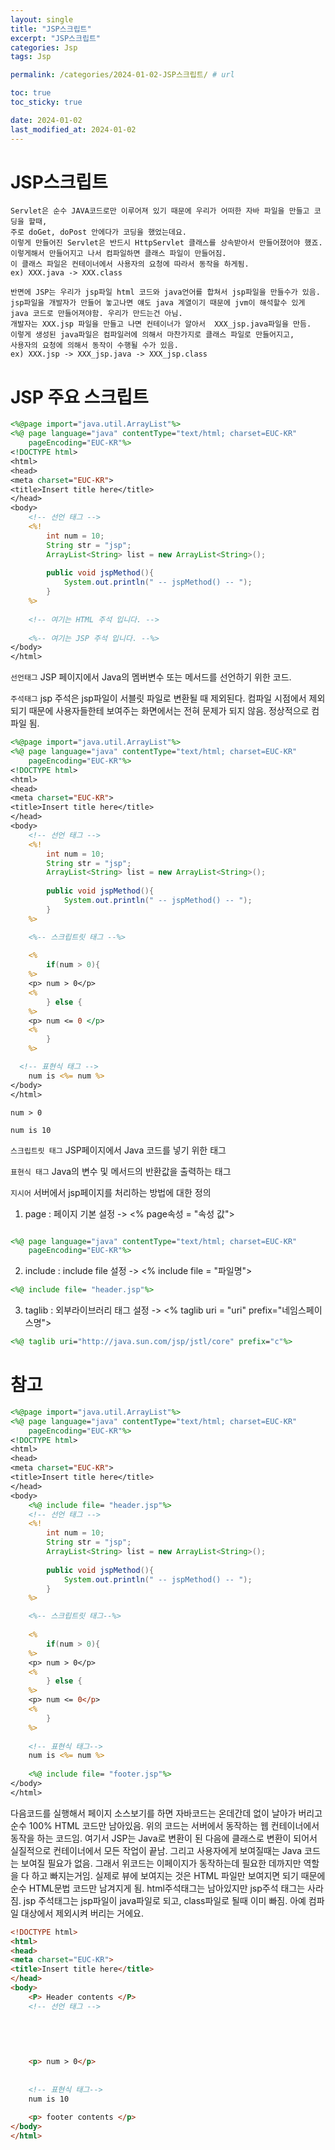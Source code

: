 ```yaml
---
layout: single
title: "JSP스크립트"
excerpt: "JSP스크립트"
categories: Jsp
tags: Jsp

permalink: /categories/2024-01-02-JSP스크립트/ # url

toc: true
toc_sticky: true

date: 2024-01-02
last_modified_at: 2024-01-02
---
```


# JSP스크립트

```
Servlet은 순수 JAVA코드로만 이루어져 있기 때문에 우리가 어떠한 자바 파일을 만들고 코딩을 할때,
주로 doGet, doPost 안에다가 코딩을 했었는데요.
이렇게 만들어진 Servlet은 반드시 HttpServlet 클래스를 상속받아서 만들어졌어야 했죠.
이렇게해서 만들어지고 나서 컴파일하면 클래스 파일이 만들어짐.
이 클래스 파일은 컨테이너에서 사용자의 요청에 따라서 동작을 하게됨.
ex) XXX.java -> XXX.class

반면에 JSP는 우리가 jsp파일 html 코드와 java언어를 합쳐서 jsp파일을 만들수가 있음.
jsp파일을 개발자가 만들어 놓고나면 얘도 java 계열이기 때문에 jvm이 해석할수 있게 java 코드로 만들어져야함. 우리가 만드는건 아님.
개발자는 XXX.jsp 파일을 만들고 나면 컨테이너가 알아서  XXX_jsp.java파일을 만듬.
이렇게 생성된 java파일은 컴파일러에 의해서 마찬가지로 클래스 파일로 만들어지고,
사용자의 요청에 의해서 동작이 수행될 수가 있음.
ex) XXX.jsp -> XXX_jsp.java -> XXX_jsp.class
```

# JSP 주요 스크립트

```jsp
<%@page import="java.util.ArrayList"%>
<%@ page language="java" contentType="text/html; charset=EUC-KR"
    pageEncoding="EUC-KR"%>
<!DOCTYPE html>
<html>
<head>
<meta charset="EUC-KR">
<title>Insert title here</title>
</head>
<body>
	<!-- 선언 태그 -->
	<%!
		int num = 10;
		String str = "jsp";
		ArrayList<String> list = new ArrayList<String>();
		
		public void jspMethod(){
			System.out.println(" -- jspMethod() -- ");
		}
	%>
	
	<!-- 여기는 HTML 주석 입니다. -->
	
	<%-- 여기는 JSP 주석 입니다. --%>
</body>
</html>
```

`선언태그` JSP 페이지에서 Java의 멤버변수 또는 메서드를 선언하기 위한 코드.

`주석태그` jsp 주석은  jsp파일이 서블릿 파일로 변환될 때 제외된다.
컴파일 시점에서 제외되기 때문에 사용자들한테 보여주는 화면에서는 전혀 문제가 되지 않음. 정상적으로 컴파일 됨.

```jsp
<%@page import="java.util.ArrayList"%>
<%@ page language="java" contentType="text/html; charset=EUC-KR"
    pageEncoding="EUC-KR"%>
<!DOCTYPE html>
<html>
<head>
<meta charset="EUC-KR">
<title>Insert title here</title>
</head>
<body>
	<!-- 선언 태그 -->
	<%!
		int num = 10;
		String str = "jsp";
		ArrayList<String> list = new ArrayList<String>();
		
		public void jspMethod(){
			System.out.println(" -- jspMethod() -- ");
		}
	%>

	<%-- 스크립트릿 태그 --%>
	
	<%
		if(num > 0){
	%>
	<p> num > 0</p>
	<%
		} else {	
	%>
	<p> num <= 0 </p>
	<%
		}
	%>

  <!-- 표현식 태그 -->
	num is <%= num %>
</body>
</html>
```

    num > 0

    num is 10

`스크립트릿 태그` JSP페이지에서 Java 코드를 넣기 위한 태그

`표현식 태그` Java의 변수 및 메서드의 반환값을 출력하는 태그

`지시어` 서버에서 jsp페이지를 처리하는 방법에 대한 정의

1) page : 페이지 기본 설정 -> <% page속성 = "속성 값">
```jsp

<%@ page language="java" contentType="text/html; charset=EUC-KR"
    pageEncoding="EUC-KR"%>
```

2) include : include file 설정 -> <% include file = "파일명">

```jsp
<%@ include file= "header.jsp"%>
```
3) taglib :  외부라이브러리 태그 설정 -> <% taglib uri = "uri" prefix="네임스페이스명">

```jsp
<%@ taglib uri="http://java.sun.com/jsp/jstl/core" prefix="c"%>
```

# 참고
```jsp
<%@page import="java.util.ArrayList"%>
<%@ page language="java" contentType="text/html; charset=EUC-KR"
    pageEncoding="EUC-KR"%>
<!DOCTYPE html>
<html>
<head>
<meta charset="EUC-KR">
<title>Insert title here</title>
</head>
<body>
	<%@ include file= "header.jsp"%>
	<!-- 선언 태그 -->
	<%!
		int num = 10;
		String str = "jsp";
		ArrayList<String> list = new ArrayList<String>();
		
		public void jspMethod(){
			System.out.println(" -- jspMethod() -- ");
		}
	%>

	<%-- 스크립트릿 태그--%>
	
	<%
		if(num > 0){
	%>
	<p> num > 0</p>
	<%
		} else {	
	%>
	<p> num <= 0</p>
	<%
		}
	%>
	
	<!-- 표현식 태그-->
	num is <%= num %>
	
	<%@ include file= "footer.jsp"%>
</body>
</html>
```

다음코드를 실행해서 페이지 소스보기를 하면 자바코드는 온데간데 없이 날아가 버리고
순수 100% HTML 코드만 남아있음.
위의 코드는 서버에서 동작하는 웹 컨테이너에서 동작을 하는 코드임.
여기서 JSP는 Java로 변환이 된 다음에 클래스로 변환이 되어서 실질적으로 컨테이너에서 모든 작업이 끝남.
그리고 사용자에게 보여질때는 Java 코드는 보여질 필요가 없음.
그래서 위코드는 이페이지가 동작하는데 필요한 데까지만 역할을 다 하고 빠지는거임.
실제로 뷰에 보여지는 것은 HTML 파일만 보여지면 되기 때문에 순수 HTML문법 코드만 남겨지게 됨.
html주석태그는 남아있지만 jsp주석 태그는 사라짐.
jsp 주석태그는 jsp파일이 java파일로 되고, class파일로 될때 이미 빠짐. 
아예 컴파일 대상에서 제외시켜 버리는 거에요.
 
```html
<!DOCTYPE html>
<html>
<head>
<meta charset="EUC-KR">
<title>Insert title here</title>
</head>
<body>
	<P> Header contents </P>
	<!-- 선언 태그 -->
	

	
	
	
	<p> num > 0</p>
	
	
	<!-- 표현식 태그-->
	num is 10
	
	<p> footer contents </p>
</body>
</html>
```

